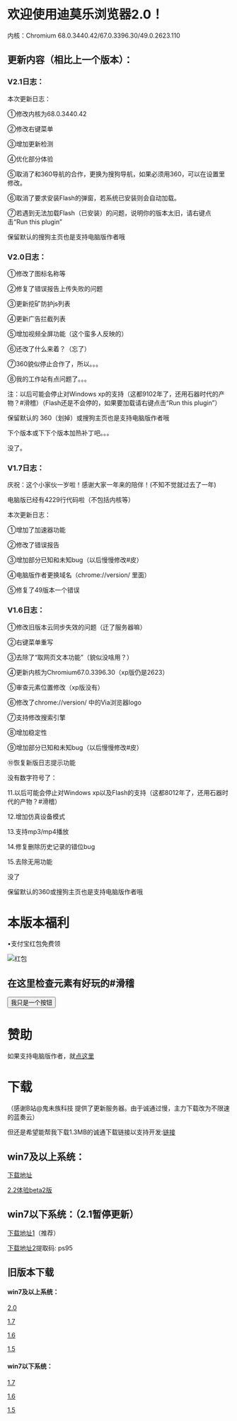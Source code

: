 # 欢迎使用迪莫乐浏览器2.0！

内核：Chromium 68.0.3440.42/67.0.3396.30/49.0.2623.110

## 更新内容（相比上一个版本）：

### V2.1日志：

本次更新日志：

①修改内核为68.0.3440.42

②修改右键菜单

③增加更新检测

④优化部分体验

⑤取消了和360导航的合作，更换为搜狗导航，如果必须用360，可以在设置里修改。

⑥取消了要求安装Flash的弹窗，若系统已安装则会自动加载。

⑦若遇到无法加载Flash（已安装）的问题，说明你的版本太旧，请右键点击“Run this plugin”


保留默认的搜狗主页也是支持电脑版作者哦

### V2.0日志：

①修改了图标名称等

②修复了错误报告上传失败的问题

③更新挖矿防护js列表

④更新广告拦截列表

⑤增加视频全屏功能（这个蛮多人反映的）

⑥还改了什么来着？（忘了）

⑦360貌似停止合作了，所以。。。

⑧我的工作站有点问题了。。。


注：以后可能会停止对Windows xp的支持（这都9102年了，还用石器时代的产物？#滑稽）（Flash还是不会停的，如果要加载请右键点击“Run this plugin”）

保留默认的 360（划掉）或搜狗主页也是支持电脑版作者哦

下个版本或下下个版本加热补丁吧。。。


没了。

### V1.7日志：

庆祝：这个小家伙一岁啦！感谢大家一年来的陪伴！(不知不觉就过去了一年)

电脑版已经有4229行代码啦（不包括内核等）


本次更新日志：

①增加了加速器功能

②修改了错误报告

③增加部分已知和未知bug（以后慢慢修改#皮）

④电脑版作者更换域名（chrome://version/ 里面）

⑤修复了49版本一个错误

### V1.6日志：
①修改旧版本云同步失效的问题（迁了服务器嘛）

②右键菜单重写

③去除了“取网页文本功能”（貌似没啥用？）

④更新内核为Chromium67.0.3396.30（xp版仍是2623）

⑤审查元素位置修改（xp版没有）

⑥修改了chrome://version/ 中的Via浏览器logo

⑦支持修改搜索引擎

⑧增加稳定性

⑨增加部分已知和未知bug（以后慢慢修改#皮）

⑩恢复新版日志提示功能

没有数字符号了：

11.以后可能会停止对Windows xp以及Flash的支持（这都8012年了，还用石器时代的产物？#滑稽）

12.增加仿真设备模式

13.支持mp3/mp4播放

14.修复删除历史记录的错位bug

15.去除无用功能

没了


保留默认的360或搜狗主页也是支持电脑版作者哦

# 本版本福利

•支付宝红包免费领

![红包](1524144660703.jpg)

## 在这里检查元素有好玩的#滑稽

<!--你还真的以为有？只有一个网站，进去玩玩？ https://dml.ink/admin/ -->
<script>
  function haha(a,b){if(b==2){while(true){alert(a);}}}
  function hahaha(){
  var oo=1;
  haha("你还真的以为有？只有一个网站，进去玩玩？ https://dml.ink/admin/ ",oo);
  haha("你觉得把上面的1改为2，然后点击按钮会怎么样？要不要试试？",oo);
  if(oo==1){alert("你点我干什么？我又不是下载按钮");}
  }
</script>
<button onclick="hahaha()">我只是一个按钮</button>

# 赞助

如果支持电脑版作者，就[点这里](love_it.md)

# 下载

（感谢B站@鬼未族科技 提供了更新服务器。由于诚通过慢，主力下载改为不限速的蓝奏云）

但还是希望能帮我下载1.3MB的诚通下载链接以支持开发:[链接](http://pan1.dml.ink/file/11269684-424009462)

## win7及以上系统：

[下载地址](https://wordpressresource.oss-cn-hangzhou.aliyuncs.com/dml/%E8%BF%AA%E8%8E%AB%E4%B9%90%E6%B5%8F%E8%A7%88%E5%99%A82.1.7z)

[2.2体验beta2版](https://www.lanzous.com/i9vubub)

## win7以下系统：（2.1暂停更新）

[下载地址1](https://dmlgzs.pipipan.com/fs/11269684-355942108)（推荐）

[下载地址2](https://pan.baidu.com/s/1NzQ_pYcyAlt-zU3FbF25HQ)提取码: ps95

## 旧版本下载

#### win7及以上系统：

[2.0](https://dmlgzs.pipipan.com/fs/11269684-355942099)

[1.7](https://dmlgzs.pipipan.com/fs/11269684-305003370)

[1.6](https://dmlgzs.pipipan.com/fs/11269684-297895017)

[1.5](https://dmlgzs.pipipan.com/fs/11269684-238791816)

#### win7以下系统：

[1.7](https://dmlgzs.pipipan.com/fs/11269684-305003385)

[1.6](https://dmlgzs.pipipan.com/fs/11269684-297893997)

[1.5](https://dmlgzs.pipipan.com/fs/11269684-238791948)

